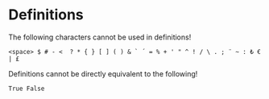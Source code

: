 # Definitions


The following characters cannot be used in definitions!

```
<space> $ # - <  ? * { } [ ] ( ) & ` ´ = % + ' " ^ ! / \ . ; ¨ ~ : ₺ € | £
```

Definitions cannot be directly equivalent to the following!

```
True False
```